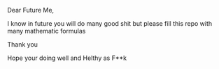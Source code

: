 Dear Future Me, 

I know in future you will do many good shit but please fill this repo with many mathematic formulas

Thank you 

Hope your doing well and Helthy as F**k
